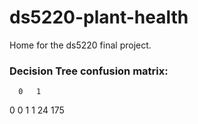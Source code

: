 # ds5220-plant-health
Home for the ds5220 final project.

### Decision Tree confusion matrix: 
      0   1
  0   0   1
  1  24 175
